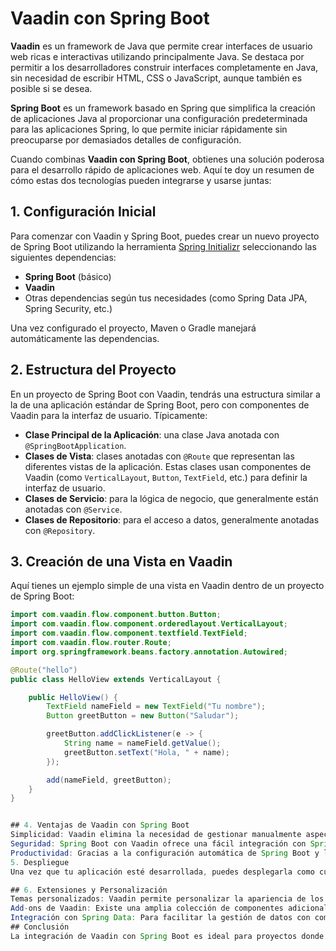 # Vaadin con Spring Boot

**Vaadin** es un framework de Java que permite crear interfaces de usuario web ricas e interactivas utilizando principalmente Java. Se destaca por permitir a los desarrolladores construir interfaces completamente en Java, sin necesidad de escribir HTML, CSS o JavaScript, aunque también es posible si se desea.

**Spring Boot** es un framework basado en Spring que simplifica la creación de aplicaciones Java al proporcionar una configuración predeterminada para las aplicaciones Spring, lo que permite iniciar rápidamente sin preocuparse por demasiados detalles de configuración.

Cuando combinas **Vaadin con Spring Boot**, obtienes una solución poderosa para el desarrollo rápido de aplicaciones web. Aquí te doy un resumen de cómo estas dos tecnologías pueden integrarse y usarse juntas:

## 1. Configuración Inicial
Para comenzar con Vaadin y Spring Boot, puedes crear un nuevo proyecto de Spring Boot utilizando la herramienta [Spring Initializr](https://start.spring.io/) seleccionando las siguientes dependencias:

- **Spring Boot** (básico)
- **Vaadin**
- Otras dependencias según tus necesidades (como Spring Data JPA, Spring Security, etc.)

Una vez configurado el proyecto, Maven o Gradle manejará automáticamente las dependencias.

## 2. Estructura del Proyecto
En un proyecto de Spring Boot con Vaadin, tendrás una estructura similar a la de una aplicación estándar de Spring Boot, pero con componentes de Vaadin para la interfaz de usuario. Típicamente:

- **Clase Principal de la Aplicación**: una clase Java anotada con `@SpringBootApplication`.
- **Clases de Vista**: clases anotadas con `@Route` que representan las diferentes vistas de la aplicación. Estas clases usan componentes de Vaadin (como `VerticalLayout`, `Button`, `TextField`, etc.) para definir la interfaz de usuario.
- **Clases de Servicio**: para la lógica de negocio, que generalmente están anotadas con `@Service`.
- **Clases de Repositorio**: para el acceso a datos, generalmente anotadas con `@Repository`.

## 3. Creación de una Vista en Vaadin
Aquí tienes un ejemplo simple de una vista en Vaadin dentro de un proyecto de Spring Boot:

```java
import com.vaadin.flow.component.button.Button;
import com.vaadin.flow.component.orderedlayout.VerticalLayout;
import com.vaadin.flow.component.textfield.TextField;
import com.vaadin.flow.router.Route;
import org.springframework.beans.factory.annotation.Autowired;

@Route("hello")
public class HelloView extends VerticalLayout {

    public HelloView() {
        TextField nameField = new TextField("Tu nombre");
        Button greetButton = new Button("Saludar");

        greetButton.addClickListener(e -> {
            String name = nameField.getValue();
            greetButton.setText("Hola, " + name);
        });

        add(nameField, greetButton);
    }
}


## 4. Ventajas de Vaadin con Spring Boot
Simplicidad: Vaadin elimina la necesidad de gestionar manualmente aspectos complejos de la interfaz de usuario web, como el DOM o la gestión de estados.
Seguridad: Spring Boot con Vaadin ofrece una fácil integración con Spring Security para asegurar tu aplicación.
Productividad: Gracias a la configuración automática de Spring Boot y la simplicidad de Vaadin, puedes desarrollar aplicaciones web robustas mucho más rápido.
5. Despliegue
Una vez que tu aplicación esté desarrollada, puedes desplegarla como cualquier aplicación de Spring Boot, empaquetándola como un archivo .jar o .war y ejecutándola en un contenedor de aplicaciones o en un servicio en la nube.

## 6. Extensiones y Personalización
Temas personalizados: Vaadin permite personalizar la apariencia de los componentes con temas.
Add-ons de Vaadin: Existe una amplia colección de componentes adicionales disponibles a través del Directorio de Vaadin.
Integración con Spring Data: Para facilitar la gestión de datos con componentes como grids.
## Conclusión
La integración de Vaadin con Spring Boot es ideal para proyectos donde se desea crear interfaces de usuario ricas en Java, aprovechando la robustez y flexibilidad de Spring Boot. Es una combinación especialmente poderosa para el desarrollo rápido de aplicaciones empresariales.

